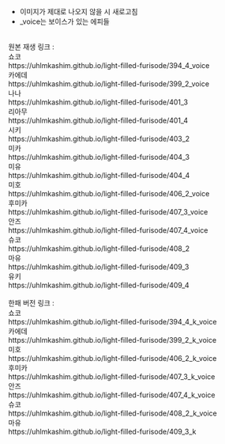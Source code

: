 * 이미지가 제대로 나오지 않을 시 새로고침<br>
* _voice는 보이스가 있는 에피들<br>
<br>
원본 재생 링크 : <br>
쇼코<br>
https://uhlmkashim.github.io/light-filled-furisode/394_4_voice<br>
카에데<br>
https://uhlmkashim.github.io/light-filled-furisode/399_2_voice <br>
나나<br>
https://uhlmkashim.github.io/light-filled-furisode/401_3 <br>
리아무<br>
https://uhlmkashim.github.io/light-filled-furisode/401_4 <br>
시키<br>
https://uhlmkashim.github.io/light-filled-furisode/403_2 <br>
미카<br>
https://uhlmkashim.github.io/light-filled-furisode/404_3 <br>
미유<br>
https://uhlmkashim.github.io/light-filled-furisode/404_4 <br>
미호<br>
https://uhlmkashim.github.io/light-filled-furisode/406_2_voice <br>
후미카<br>
https://uhlmkashim.github.io/light-filled-furisode/407_3_voice <br>
안즈<br>
https://uhlmkashim.github.io/light-filled-furisode/407_4_voice <br>
슈코<br>
https://uhlmkashim.github.io/light-filled-furisode/408_2 <br>
마유<br>
https://uhlmkashim.github.io/light-filled-furisode/409_3 <br>
유키<br>
https://uhlmkashim.github.io/light-filled-furisode/409_4 <br>
<br>
한패 버전 링크 :<br>
쇼코<br>
https://uhlmkashim.github.io/light-filled-furisode/394_4_k_voice <br>
카에데<br>
https://uhlmkashim.github.io/light-filled-furisode/399_2_k_voice <br>
미호<br>
https://uhlmkashim.github.io/light-filled-furisode/406_2_k_voice <br>
후미카<br>
https://uhlmkashim.github.io/light-filled-furisode/407_3_k_voice <br>
안즈<br>
https://uhlmkashim.github.io/light-filled-furisode/407_4_k_voice <br>
슈코<br>
https://uhlmkashim.github.io/light-filled-furisode/408_2_k_voice <br>
마유<br>
https://uhlmkashim.github.io/light-filled-furisode/409_3_k <br>
